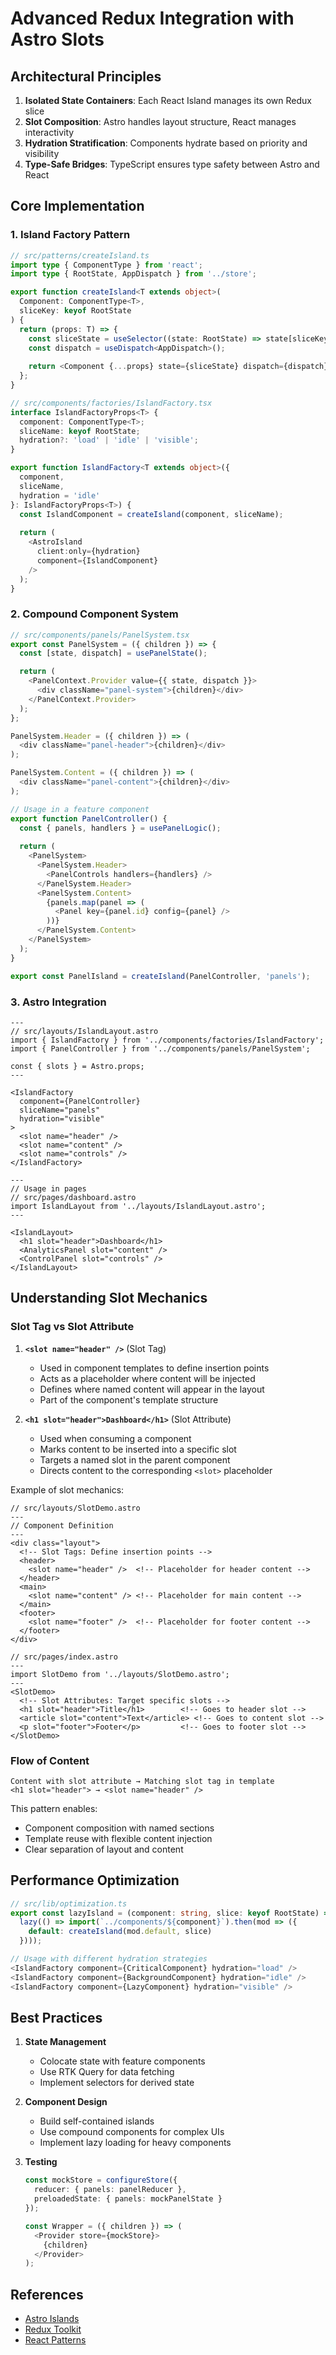 # Advanced Redux Integration with Astro Slots

## Architectural Principles

1. **Isolated State Containers**: Each React Island manages its own Redux slice
2. **Slot Composition**: Astro handles layout structure, React manages interactivity
3. **Hydration Stratification**: Components hydrate based on priority and visibility
4. **Type-Safe Bridges**: TypeScript ensures type safety between Astro and React

## Core Implementation

### 1. Island Factory Pattern

```typescript
// src/patterns/createIsland.ts
import type { ComponentType } from 'react';
import type { RootState, AppDispatch } from '../store';

export function createIsland<T extends object>(
  Component: ComponentType<T>,
  sliceKey: keyof RootState
) {
  return (props: T) => {
    const sliceState = useSelector((state: RootState) => state[sliceKey]);
    const dispatch = useDispatch<AppDispatch>();
    
    return <Component {...props} state={sliceState} dispatch={dispatch} />;
  };
}

// src/components/factories/IslandFactory.tsx
interface IslandFactoryProps<T> {
  component: ComponentType<T>;
  sliceName: keyof RootState;
  hydration?: 'load' | 'idle' | 'visible';
}

export function IslandFactory<T extends object>({
  component,
  sliceName,
  hydration = 'idle'
}: IslandFactoryProps<T>) {
  const IslandComponent = createIsland(component, sliceName);
  
  return (
    <AstroIsland 
      client:only={hydration}
      component={IslandComponent} 
    />
  );
}
```

### 2. Compound Component System

```typescript
// src/components/panels/PanelSystem.tsx
export const PanelSystem = ({ children }) => {
  const [state, dispatch] = usePanelState();

  return (
    <PanelContext.Provider value={{ state, dispatch }}>
      <div className="panel-system">{children}</div>
    </PanelContext.Provider>
  );
};

PanelSystem.Header = ({ children }) => (
  <div className="panel-header">{children}</div>
);

PanelSystem.Content = ({ children }) => (
  <div className="panel-content">{children}</div>
);

// Usage in a feature component
export function PanelController() {
  const { panels, handlers } = usePanelLogic();
  
  return (
    <PanelSystem>
      <PanelSystem.Header>
        <PanelControls handlers={handlers} />
      </PanelSystem.Header>
      <PanelSystem.Content>
        {panels.map(panel => (
          <Panel key={panel.id} config={panel} />
        ))}
      </PanelSystem.Content>
    </PanelSystem>
  );
}

export const PanelIsland = createIsland(PanelController, 'panels');
```

### 3. Astro Integration

```astro
---
// src/layouts/IslandLayout.astro
import { IslandFactory } from '../components/factories/IslandFactory';
import { PanelController } from '../components/panels/PanelSystem';

const { slots } = Astro.props;
---

<IslandFactory 
  component={PanelController} 
  sliceName="panels"
  hydration="visible"
>
  <slot name="header" />
  <slot name="content" />
  <slot name="controls" />
</IslandFactory>

---
// Usage in pages
// src/pages/dashboard.astro
import IslandLayout from '../layouts/IslandLayout.astro';
---

<IslandLayout>
  <h1 slot="header">Dashboard</h1>
  <AnalyticsPanel slot="content" />
  <ControlPanel slot="controls" />
</IslandLayout>
```

## Understanding Slot Mechanics

### Slot Tag vs Slot Attribute

1. **`<slot name="header" />`** (Slot Tag)
   - Used in component templates to define insertion points
   - Acts as a placeholder where content will be injected
   - Defines where named content will appear in the layout
   - Part of the component's template structure

2. **`<h1 slot="header">Dashboard</h1>`** (Slot Attribute)
   - Used when consuming a component
   - Marks content to be inserted into a specific slot
   - Targets a named slot in the parent component
   - Directs content to the corresponding `<slot>` placeholder

Example of slot mechanics:

```astro
// src/layouts/SlotDemo.astro
---
// Component Definition
---
<div class="layout">
  <!-- Slot Tags: Define insertion points -->
  <header>
    <slot name="header" />  <!-- Placeholder for header content -->
  </header>
  <main>
    <slot name="content" /> <!-- Placeholder for main content -->
  </main>
  <footer>
    <slot name="footer" />  <!-- Placeholder for footer content -->
  </footer>
</div>

// src/pages/index.astro
---
import SlotDemo from '../layouts/SlotDemo.astro';
---
<SlotDemo>
  <!-- Slot Attributes: Target specific slots -->
  <h1 slot="header">Title</h1>        <!-- Goes to header slot -->
  <article slot="content">Text</article> <!-- Goes to content slot -->
  <p slot="footer">Footer</p>         <!-- Goes to footer slot -->
</SlotDemo>
```

### Flow of Content

```plaintext
Content with slot attribute → Matching slot tag in template
<h1 slot="header"> → <slot name="header" />
```

This pattern enables:
- Component composition with named sections
- Template reuse with flexible content injection
- Clear separation of layout and content

## Performance Optimization

```typescript
// src/lib/optimization.ts
export const lazyIsland = (component: string, slice: keyof RootState) =>
  lazy(() => import(`../components/${component}`).then(mod => ({
    default: createIsland(mod.default, slice)
  })));

// Usage with different hydration strategies
<IslandFactory component={CriticalComponent} hydration="load" />
<IslandFactory component={BackgroundComponent} hydration="idle" />
<IslandFactory component={LazyComponent} hydration="visible" />
```

## Best Practices

1. **State Management**
   - Colocate state with feature components
   - Use RTK Query for data fetching
   - Implement selectors for derived state

2. **Component Design**
   - Build self-contained islands
   - Use compound components for complex UIs
   - Implement lazy loading for heavy components

3. **Testing**
   ```typescript
   const mockStore = configureStore({
     reducer: { panels: panelReducer },
     preloadedState: { panels: mockPanelState }
   });

   const Wrapper = ({ children }) => (
     <Provider store={mockStore}>
       {children}
     </Provider>
   );
   ```

## References

- [Astro Islands](https://docs.astro.build/en/concepts/islands/)
- [Redux Toolkit](https://redux-toolkit.js.org)
- [React Patterns](https://reactpatterns.com)